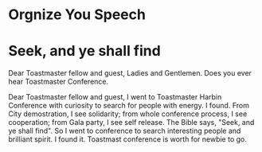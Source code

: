 # Orgnize You Speech
# Seek, and ye shall find
Dear Toastmaster fellow and guest, Ladies and Gentlemen. Does you ever hear Toastmaster Conference. 

Dear Toastmaster fellow and guest,  I went to Toastmaster Harbin Conference with curiosity to search for people with energy. I found. From City demostration,  I see solidarity; from whole conference process, I see cooperation; from Gala party, I see self release. The Bible says, "Seek, and ye shall find". So I went to conference to search interesting people and brilliant spirit. I found it. Toastmast conference is worth for newbie to go. 